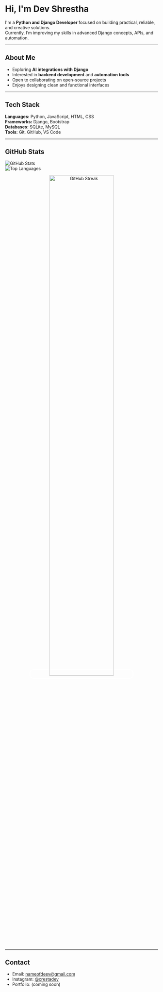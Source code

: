# Hi, I'm Dev Shrestha

I'm a **Python and Django Developer** focused on building practical, reliable, and creative solutions.  
Currently, I’m improving my skills in advanced Django concepts, APIs, and automation.

---

## About Me
- Exploring **AI integrations with Django**
- Interested in **backend development** and **automation tools**
- Open to collaborating on open-source projects
- Enjoys designing clean and functional interfaces

---

## Tech Stack
**Languages:** Python, JavaScript, HTML, CSS  
**Frameworks:** Django, Bootstrap  
**Databases:** SQLite, MySQL  
**Tools:** Git, GitHub, VS Code

---

## GitHub Stats

![GitHub Stats](https://github-readme-stats.vercel.app/api?username=crestadev&show_icons=true&theme=transparent)  
![Top Languages](https://github-readme-stats.vercel.app/api/top-langs/?username=crestadev&layout=compact&theme=transparent&hide_border=true&size_weight=1.2)

<p align="center">
  <span style="border:2px solid #ffffff; padding:5px; border-radius:12px;">
    <img src="https://github-readme-streak-stats.herokuapp.com/?user=crestadev&theme=transparent&hide_border=true" alt="GitHub Streak" width="65%" />
  </span>
</p>








---


## Contact
- Email: [nameofdeev@gmail.com](mailto:nameofdeev@gmail.com)
- Instagram: [@crestadev](https://instagram.com/crestadev)
- Portfolio: (coming soon)
